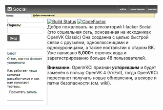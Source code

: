 ![header](readme/header.jpeg)\
<img align="left" src="readme/menu.jpeg" alt="Меню" />
[![Build Status](https://semaphoreci.com/api/v1/l-lsoc/social/branches/master/badge.svg)](https://semaphoreci.com/l-lsoc/social)
[![CodeFactor](https://www.codefactor.io/repository/github/l-lsoc/social/badge)](https://www.codefactor.io/repository/github/l-lsoc/social)\
Добро пожаловать на репозиторий l-lacker Social (это социальная сеть, основанная на исходниках OpenVK Classic)
Она созданна с целью быстрой связи с друзьями, одноклассницами и однокурсницами, а также ностальгии о старом ВК.\
Уже написано **5,000+** строчек кода и зарегистрированно больше 48 пользователей.

**Внимание:** OpenVKCi признан ***устаревшим*** и будет заменён в пользу OpenVK 4 (VriExt), тогда OpenVKCi перестанет получать новые обновления, а вскоре и патчи безопасности (см. wiki).